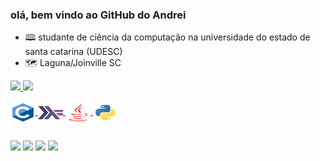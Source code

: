 ### olá, bem vindo ao GitHub do Andrei
- 🕮 studante de ciência da computação na universidade do estado de santa catarina (UDESC)
- 🗺️ Laguna/Joinville SC
 <div>
 
  <a href="https://github.com/Andreivilla">
  <img height="150em" src="https://github-readme-stats.vercel.app/api?username=Andreivilla&show_icons=true&theme=synthwave&include_all_commits=true&count_private=true"/>
  <img height="150em" src="https://github-readme-stats.vercel.app/api/top-langs/?username=Andreivilla&layout=compact&langs_count=7&theme=synthwave"/>
</div>
 
 <div style="display: inline_block"><br>
  <img align="center" alt="Andrei-C" height="30" width="40" src="https://github.com/devicons/devicon/blob/master/icons/c/c-original.svg">
  <img align="center" alt="Andrei-Haskell" height="30" width="40" src="https://github.com/devicons/devicon/blob/master/icons/haskell/haskell-original.svg">
  <img align="center" alt="Andrei-java" height="30" width="40" src="https://github.com/devicons/devicon/blob/master/icons/java/java-plain.svg">
  <img align="center" alt="Andrei-Python" height="30" width="40" src="https://github.com/devicons/devicon/blob/master/icons/python/python-original.svg">
</div>
 
 ##
 
 <div>   
  <a href="https://instagram.com/andreivilla" target="_blank"><img src="https://img.shields.io/badge/-Instagram-%23E4405F?style=for-the-badge&logo=instagram&logoColor=white" target="_blank"></a>
 <a href="https://discord.gg/74Krpt2" target="_blank"><img src="https://img.shields.io/badge/Discord-7289DA?style=for-the-badge&logo=discord&logoColor=white" target="_blank"></a> 
  <a href = "mailto:andreivilla63@gmail.com"><img src="https://img.shields.io/badge/-Gmail-%23333?style=for-the-badge&logo=gmail&logoColor=white" target="_blank"></a>
  <a href="https://www.linkedin.com/in/andrei-villa-7729801b6/" target="_blank"><img src="https://img.shields.io/badge/-LinkedIn-%230077B5?style=for-the-badge&logo=linkedin&logoColor=white" target="_blank"></a>  
</div>
